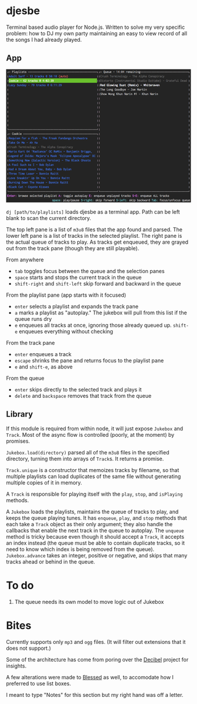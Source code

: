 # djesbe

Terminal based audio player for Node.js. Written to solve my very specific problem: how to DJ my own party maintaining an easy to view record of all the songs I had already played.

## App

![Terminal interface of the app](sample.png)

`dj [path/to/playlists]` loads djesbe as a terminal app. Path can be left blank to scan the current directory.

The top left pane is a list of `m3u8` files that the app found and parsed. The lower left pane is a list of tracks in the selected playlist. The right pane is the actual queue of tracks to play. As tracks get enqueued, they are grayed out from the track pane (though they are still playable).

From anywhere
* `tab` toggles focus between the queue and the selection panes
* `space` starts and stops the current track in the queue
* `shift-right` and `shift-left` skip forward and backward in the queue

From the playlist pane (app starts with it focused)
* `enter` selects a playlist and expands the track pane
* `a` marks a playlist as "autoplay." The jukebox will pull from this list if the queue runs dry
* `e` enqueues all tracks at once, ignoring those already queued up. `shift-e` enqueues everything without checking

From the track pane
* `enter` enqueues a track
* `escape` shrinks the pane and returns focus to the playlist pane
* `e` and `shift-e`, as above

From the queue
* `enter` skips directly to the selected track and plays it
* `delete` and `backspace` removes that track from the queue

## Library

If this module is required from within node, it will just expose `Jukebox` and `Track`. Most of the async flow is controlled (poorly, at the moment) by promises.

`Jukebox.load(directory)` parsed all of the `m3u8` files in the specified directory, turning them into arrays of `Track`s. It returns a promise.

`Track.unique` is a constructor that memoizes tracks by filename, so that multiple playlists can load duplicates of the same file without generating multiple copies of it in memory.

A `Track` is responsible for playing itself with the `play`, `stop`, and `isPlaying` methods.

A `Jukebox` loads the playlists, maintains the queue of tracks to play, and keeps the queue playing tunes. It has `enqueue`, `play`, and `stop` methods that each take a `Track` object as their only argument; they also handle the callbacks that enable the next track in the queue to autoplay. The `unqueue` method is tricky because even though it should accept a `Track`, it accepts an index instead (the queue must be able to contain duplicate tracks, so it need to know which index is being removed from the queue). `Jukebox.advance` takes an integer, positive or negative, and skips that many tracks ahead or behind in the queue.

# To do

1. The queue needs its own model to move logic out of Jukebox

# Bites

Currently supports only `mp3` and `ogg` files. (It will filter out extensions that it does not support.)

Some of the architecture has come from poring over the [Decibel](https://github.com/scttnlsn/decibel) project for insights.

A few alterations were made to [Blessed](https://github.com/chjj/blessed) as well, to accomodate how I preferred to use list boxes.

I meant to type "Notes" for this section but my right hand was off a letter.

